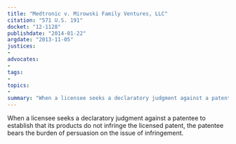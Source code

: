 ```yaml
---
title: "Medtronic v. Mirowski Family Ventures, LLC"
citation: "571 U.S. 191"
docket: "12-1128"
publishdate: "2014-01-22"
argdate: "2013-11-05"
justices:
- 
advocates:
- 
tags:
- 
topics:
- 
summary: "When a licensee seeks a declaratory judgment against a patentee to establish that its products do not infringe the licensed patent, the patentee bears the burden of persuasion on the issue of infringement."
---
```

When a licensee seeks a declaratory judgment against a patentee to establish that its products do not infringe the licensed patent, the patentee bears the burden of persuasion on the issue of infringement.

